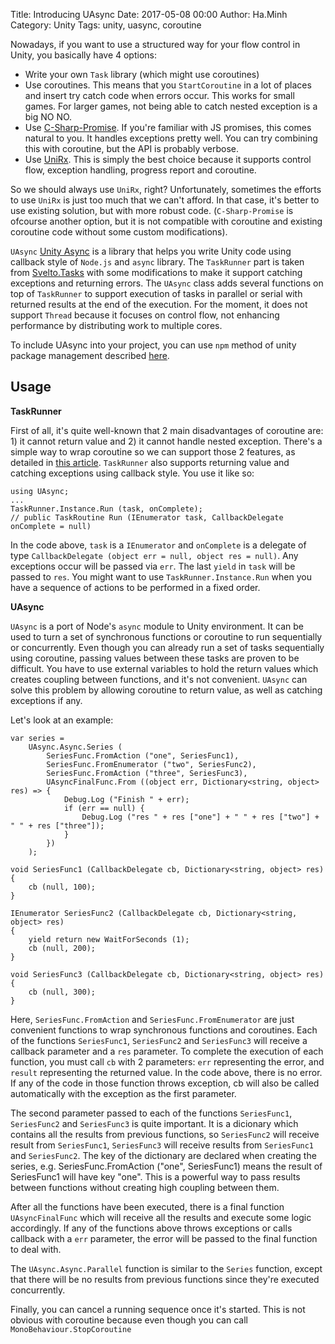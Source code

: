 Title: Introducing UAsync
Date: 2017-05-08 00:00
Author: Ha.Minh
Category: Unity
Tags: unity, uasync, coroutine

Nowadays, if you want to use a structured way for your flow control in Unity, you basically have 4 options:

* Write your own `Task` library (which might use coroutines)
* Use coroutines. This means that you `StartCoroutine` in a lot of places and insert try catch code when errors occur. This works for small games. For larger games, not being able to catch nested exception is a big NO NO.
* Use [C-Sharp-Promise](https://github.com/Real-Serious-Games/C-Sharp-Promise). If you're familiar with JS promises, this comes natural to you. It handles exceptions pretty well. You can try combining this with coroutine, but the API is probably verbose.
* Use [UniRx](https://github.com/neuecc/UniRx). This is simply the best choice because it supports control flow, exception handling, progress report and coroutine.

So we should always use `UniRx`, right? Unfortunately, sometimes the efforts to use `UniRx` is just too much that we can't afford. In that case, it's better to use existing solution, but with more robust code. (`C-Sharp-Promise` is ofcourse another option, but it is not compatible with coroutine and existing coroutine code without some custom modifications).

`UAsync` [Unity Async](https://github.com/minhhh/UAsync) is a library that helps you write Unity code using callback style of `Node.js` and `async` library. The `TaskRunner` part is taken from [Svelto.Tasks](https://github.com/sebas77/Svelto.Tasks) with some modifications to make it support catching exceptions and returning errors. The `UAsync` class adds several functions on top of `TaskRunner` to support execution of tasks in parallel or serial with returned results at the end of the execution. For the moment, it does not support `Thread` because it focuses on control flow, not enhancing performance by distributing work to multiple cores.

To include UAsync into your project, you can use `npm` method of unity package management described [here](https://github.com/minhhh/UBootstrap).

## Usage

**TaskRunner**

First of all, it's quite well-known that 2 main disadvantages of coroutine are: 1) it cannot return value and 2) it cannot handle nested exception. There's a simple way to wrap coroutine so we can support those 2 features, as detailed in [this article](http://www.zingweb.com/blog/2013/02/05/unity-coroutine-wrapper). `TaskRunner` also supports returning value and catching exceptions using callback style. You use it like so:

```
using UAsync;
...
TaskRunner.Instance.Run (task, onComplete);
// public TaskRoutine Run (IEnumerator task, CallbackDelegate onComplete = null)
```

In the code above, `task` is a `IEnumerator` and `onComplete` is a delegate of type `CallbackDelegate (object err = null, object res = null)`. Any exceptions occur will be passed via `err`. The last `yield` in `task` will be passed to `res`. You might want to use `TaskRunner.Instance.Run` when you have a sequence of actions to be performed in a fixed order.

**UAsync**

`UAsync` is a port of Node's `async` module to Unity environment. It can be used to turn a set of synchronous functions or coroutine to run sequentially or concurrently. Even though you can already run a set of tasks sequentially using coroutine, passing values between these tasks are proven to be difficult. You have to use external variables to hold the return values which creates coupling between functions, and it's not convenient. `UAsync` can solve this problem by allowing coroutine to return value, as well as catching exceptions if any.

Let's look at an example:

```
var series =
    UAsync.Async.Series (
        SeriesFunc.FromAction ("one", SeriesFunc1),
        SeriesFunc.FromEnumerator ("two", SeriesFunc2),
        SeriesFunc.FromAction ("three", SeriesFunc3),
        UAsyncFinalFunc.From ((object err, Dictionary<string, object> res) => {
            Debug.Log ("Finish " + err);
            if (err == null) {
                Debug.Log ("res " + res ["one"] + " " + res ["two"] + " " + res ["three"]);
            }
        })
    );

void SeriesFunc1 (CallbackDelegate cb, Dictionary<string, object> res)
{
    cb (null, 100);
}

IEnumerator SeriesFunc2 (CallbackDelegate cb, Dictionary<string, object> res)
{
    yield return new WaitForSeconds (1);
    cb (null, 200);
}

void SeriesFunc3 (CallbackDelegate cb, Dictionary<string, object> res)
{
    cb (null, 300);
}
```

Here, `SeriesFunc.FromAction` and `SeriesFunc.FromEnumerator` are just convenient functions to wrap synchronous functions and coroutines. Each of the functions `SeriesFunc1`, `SeriesFunc2` and `SeriesFunc3` will receive a callback parameter and a `res` parameter. To complete the execution of each function, you must call `cb` with 2 parameters: `err` representing the error, and `result` representing the returned value. In the code above, there is no error. If any of the code in those function throws exception, cb will also be called automatically with the exception as the first parameter.

The second parameter passed to each of the functions `SeriesFunc1`, `SeriesFunc2` and `SeriesFunc3` is quite important. It is a dicionary which contains all the results from previous functions, so `SeriesFunc2` will receive result from `SeriesFunc1`, `SeriesFunc3` will receive results from `SeriesFunc1` and `SeriesFunc2`. The key of the dictionary are declared when creating the series, e.g. SeriesFunc.FromAction ("one", SeriesFunc1) means the result of SeriesFunc1 will have key "one". This is a powerful way to pass results between functions without creating high coupling between them.

After all the functions have been executed, there is a final function `UAsyncFinalFunc` which will receive all the results and execute some logic accordingly. If any of the functions above throws exceptions or calls callback with a `err` parameter, the error will be passed to the final function to deal with.

The `UAsync.Async.Parallel` function is similar to the `Series` function, except that there will be no results from previous functions since they're executed concurrently.

Finally, you can cancel a running sequence once it's started. This is not obvious with coroutine because even though you can call `MonoBehaviour.StopCoroutine`

